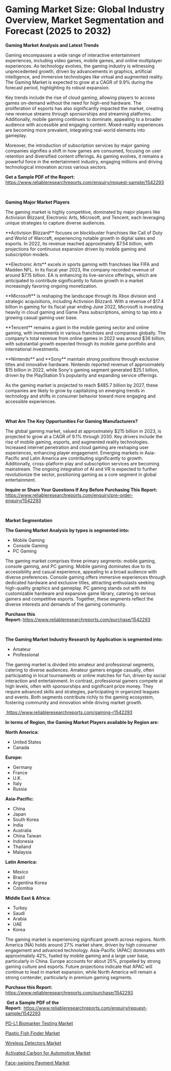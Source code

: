 <p><h1>Gaming Market Size: Global Industry Overview, Market Segmentation and Forecast (2025 to 2032)</h1></p><p><strong>Gaming Market Analysis and Latest Trends</strong></p>
<p><p>Gaming encompasses a wide range of interactive entertainment experiences, including video games, mobile games, and online multiplayer experiences. As technology evolves, the gaming industry is witnessing unprecedented growth, driven by advancements in graphics, artificial intelligence, and immersive technologies like virtual and augmented reality. The Gaming Market is expected to grow at a CAGR of 9.9% during the forecast period, highlighting its robust expansion.</p><p>Key trends include the rise of cloud gaming, allowing players to access games on-demand without the need for high-end hardware. The proliferation of esports has also significantly impacted the market, creating new revenue streams through sponsorships and streaming platforms. Additionally, mobile gaming continues to dominate, appealing to a broader audience with accessible and engaging content. Mixed-reality experiences are becoming more prevalent, integrating real-world elements into gameplay. </p><p>Moreover, the introduction of subscription services by major gaming companies signifies a shift in how games are consumed, focusing on user retention and diversified content offerings. As gaming evolves, it remains a powerful force in the entertainment industry, engaging millions and driving technological innovation across various sectors.</p></p>
<p><strong>Get a Sample PDF of the Report:&nbsp;</strong> <a href="https://www.reliableresearchreports.com/enquiry/request-sample/1542293?utm_campaign=16&utm_medium=2&utm_source=Github&utm_content=ia&utm_term=06022025&utm_id=gaming">https://www.reliableresearchreports.com/enquiry/request-sample/1542293</a></p>
<p>&nbsp;</p>
<p><strong>Gaming Major Market Players</strong></p>
<p><p>The gaming market is highly competitive, dominated by major players like Activision Blizzard, Electronic Arts, Microsoft, and Tencent, each leveraging unique strategies to capture diverse audiences. </p><p>**Activision Blizzard** focuses on blockbuster franchises like Call of Duty and World of Warcraft, experiencing notable growth in digital sales and esports. In 2022, its revenue reached approximately $7.54 billion, with projections for continuous expansion driven by mobile gaming and subscription models.</p><p>**Electronic Arts** excels in sports gaming with franchises like FIFA and Madden NFL. In its fiscal year 2023, the company recorded revenue of around $7.15 billion. EA is enhancing its live-service offerings, which are anticipated to contribute significantly to future growth in a market increasingly favoring ongoing monetization.</p><p>**Microsoft** is reshaping the landscape through its Xbox division and strategic acquisitions, including Activision Blizzard. With a revenue of $17.4 billion in gaming for its fiscal year ending June 2022, Microsoft is investing heavily in cloud gaming and Game Pass subscriptions, aiming to tap into a growing casual gaming user base.</p><p>**Tencent** remains a giant in the mobile gaming sector and online gaming, with investments in various franchises and companies globally. The company's total revenue from online games in 2022 was around $36 billion, with substantial growth expected through its mobile game portfolio and international investments.</p><p>**Nintendo** and **Sony** maintain strong positions through exclusive titles and innovative hardware. Nintendo reported revenue of approximately $15 billion in 2022, while Sony's gaming segment generated $25.1 billion, driven by the PlayStation 5’s popularity and expanding service offerings.</p><p>As the gaming market is projected to reach $485.7 billion by 2027, these companies are likely to grow by capitalizing on emerging trends in technology and shifts in consumer behavior toward more engaging and accessible experiences.</p></p>
<p>&nbsp;</p>
<p><strong>What Are The Key Opportunities For Gaming Manufacturers?</strong></p>
<p><p>The global gaming market, valued at approximately $215 billion in 2023, is projected to grow at a CAGR of 9.1% through 2030. Key drivers include the rise of mobile gaming, esports, and augmented reality technologies. Increased internet penetration and cloud gaming are reshaping user experiences, enhancing player engagement. Emerging markets in Asia-Pacific and Latin America are contributing significantly to growth. Additionally, cross-platform play and subscription services are becoming mainstream. The ongoing integration of AI and VR is expected to further revolutionize the sector, positioning gaming as a core segment in global entertainment.</p></p>
<p><strong>Inquire or Share Your Questions If Any Before Purchasing This Report:</strong> <a href="https://www.reliableresearchreports.com/enquiry/pre-order-enquiry/1542293?utm_campaign=16&utm_medium=2&utm_source=Github&utm_content=ia&utm_term=06022025&utm_id=gaming">https://www.reliableresearchreports.com/enquiry/pre-order-enquiry/1542293</a></p>
<p>&nbsp;</p>
<p><strong>Market Segmentation</strong></p>
<p><strong>The Gaming Market Analysis by types is segmented into:</strong></p>
<p><ul><li>Mobile Gaming</li><li>Console Gaming</li><li>PC Gaming</li></ul></p>
<p><p>The gaming market comprises three primary segments: mobile gaming, console gaming, and PC gaming. Mobile gaming dominates due to its accessibility and casual experience, appealing to a broad audience with diverse preferences. Console gaming offers immersive experiences through dedicated hardware and exclusive titles, attracting enthusiasts seeking high-quality graphics and gameplay. PC gaming stands out with its customizable hardware and expansive game library, catering to serious gamers and competitive esports. Together, these segments reflect the diverse interests and demands of the gaming community.</p></p>
<p><strong>Purchase this Report:&nbsp;</strong><a href="https://www.reliableresearchreports.com/purchase/1542293?utm_campaign=16&utm_medium=2&utm_source=Github&utm_content=ia&utm_term=06022025&utm_id=gaming">https://www.reliableresearchreports.com/purchase/1542293</a></p>
<p>&nbsp;</p>
<p><strong>The Gaming Market Industry Research by Application is segmented into:</strong></p>
<p><ul><li>Amateur</li><li>Professional</li></ul></p>
<p><p>The gaming market is divided into amateur and professional segments, catering to diverse audiences. Amateur gamers engage casually, often participating in local tournaments or online matches for fun, driven by social interaction and entertainment. In contrast, professional gamers compete at high levels, often with sponsorships and significant prize money. They require advanced skills and strategies, participating in organized leagues and events. Both segments contribute richly to the gaming ecosystem, fostering community and innovation while driving market growth.</p></p>
<p><a href="https://www.reliableresearchreports.com/gaming-r1542293?utm_campaign=16&utm_medium=2&utm_source=Github&utm_content=ia&utm_term=06022025&utm_id=gaming">&nbsp;https://www.reliableresearchreports.com/gaming-r1542293</a></p>
<p><strong>In terms of Region, the Gaming Market Players available by Region are:</strong></p>
<p>
    <p> <strong> North America: </strong>
        <ul>
            <li>United States</li>
            <li>Canada</li>
        </ul>
        </p> 
    <p> <strong> Europe: </strong>
        <ul>
            <li>Germany</li>
            <li>France</li>
            <li>U.K.</li>
            <li>Italy</li>
            <li>Russia</li>
        </ul>
        </p> 
    <p> <strong> Asia-Pacific: </strong>
        <ul>
            <li>China</li>
            <li>Japan</li>
            <li>South Korea</li>
            <li>India</li>
            <li>Australia</li>
            <li>China Taiwan</li>
            <li>Indonesia</li>
            <li>Thailand</li>
            <li>Malaysia</li>
        </ul>
        </p> 
    <p> <strong> Latin America: </strong>
        <ul>
            <li>Mexico</li>
            <li>Brazil</li>
            <li>Argentina Korea</li>
            <li>Colombia</li>
        </ul>
        </p> 
    <p> <strong> Middle East & Africa: </strong>
        <ul>
            <li>Turkey</li>
            <li>Saudi</li>
            <li>Arabia</li>
            <li>UAE</li>
            <li>Korea</li>
        </ul>
    </p>
    </p>
<p><p>The gaming market is experiencing significant growth across regions. North America (NA) holds around 27% market share, driven by high consumer engagement and advanced technology. Asia-Pacific (APAC) dominates with approximately 42%, fueled by mobile gaming and a large user base, particularly in China. Europe accounts for about 25%, propelled by strong gaming culture and esports. Future projections indicate that APAC will continue to lead in market expansion, while North America will remain a strong contender, particularly in premium gaming segments.</p></p>
<p><strong>Purchase this Report: </strong><a href="https://www.reliableresearchreports.com/purchase/1542293?utm_campaign=16&utm_medium=2&utm_source=Github&utm_content=ia&utm_term=06022025&utm_id=gaming">https://www.reliableresearchreports.com/purchase/1542293</a></p>
<p>&nbsp;<strong>Get a Sample PDF of the Report:&nbsp;&nbsp;</strong><a href="https://www.reliableresearchreports.com/enquiry/request-sample/1542293?utm_campaign=16&utm_medium=2&utm_source=Github&utm_content=ia&utm_term=06022025&utm_id=gaming">https://www.reliableresearchreports.com/enquiry/request-sample/1542293</a></p>
<p><strong></strong></p>
<p><p><a href="https://www.linkedin.com/pulse/pd-l1-biomarker-testing-market-outlook-from-2025-2032-trends-tkyke?utm_campaign=16&utm_medium=2&utm_source=Github&utm_content=ia&utm_term=06022025&utm_id=gaming">PD-L1 Biomarker Testing Market</a></p><p><a href="https://github.com/bholdsfofie/Market-Research-Report-List-1/blob/main/plastic-fish-finder-market.md?utm_campaign=16&utm_medium=2&utm_source=Github&utm_content=ia&utm_term=06022025&utm_id=gaming">Plastic Fish Finder Market</a></p><p><a href="https://github.com/mezokathleen834/Market-Research-Report-List-1/blob/main/wireless-detectors-market.md?utm_campaign=16&utm_medium=2&utm_source=Github&utm_content=ia&utm_term=06022025&utm_id=gaming">Wireless Detectors Market</a></p><p><a href="https://www.linkedin.com/pulse/activated-carbon-automotive-market-outlook-2025-2032-company-q57yc?utm_campaign=16&utm_medium=2&utm_source=Github&utm_content=ia&utm_term=06022025&utm_id=gaming">Activated Carbon for Automotive Market</a></p><p><a href="https://www.linkedin.com/pulse/study-forecastingthe-globalface-swiping-payment-market-growingat-ugplc?utm_campaign=16&utm_medium=2&utm_source=Github&utm_content=ia&utm_term=06022025&utm_id=gaming">Face-swiping Payment Market</a></p></p>